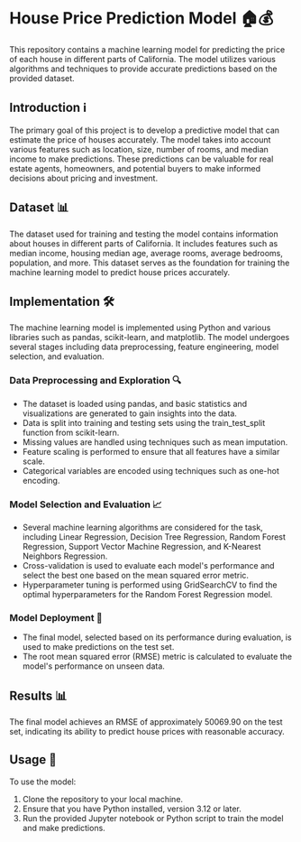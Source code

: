 # House Price Prediction Model 🏠💰

This repository contains a machine learning model for predicting the price of each house in different parts of California. The model utilizes various algorithms and techniques to provide accurate predictions based on the provided dataset.

## Introduction ℹ️

The primary goal of this project is to develop a predictive model that can estimate the price of houses accurately. The model takes into account various features such as location, size, number of rooms, and median income to make predictions. These predictions can be valuable for real estate agents, homeowners, and potential buyers to make informed decisions about pricing and investment.

## Dataset 📊

The dataset used for training and testing the model contains information about houses in different parts of California. It includes features such as median income, housing median age, average rooms, average bedrooms, population, and more. This dataset serves as the foundation for training the machine learning model to predict house prices accurately.

## Implementation 🛠️

The machine learning model is implemented using Python and various libraries such as pandas, scikit-learn, and matplotlib. The model undergoes several stages including data preprocessing, feature engineering, model selection, and evaluation.

### Data Preprocessing and Exploration 🔍

- The dataset is loaded using pandas, and basic statistics and visualizations are generated to gain insights into the data.
- Data is split into training and testing sets using the train_test_split function from scikit-learn.
- Missing values are handled using techniques such as mean imputation.
- Feature scaling is performed to ensure that all features have a similar scale.
- Categorical variables are encoded using techniques such as one-hot encoding.

### Model Selection and Evaluation 📈

- Several machine learning algorithms are considered for the task, including Linear Regression, Decision Tree Regression, Random Forest Regression, Support Vector Machine Regression, and K-Nearest Neighbors Regression.
- Cross-validation is used to evaluate each model's performance and select the best one based on the mean squared error metric.
- Hyperparameter tuning is performed using GridSearchCV to find the optimal hyperparameters for the Random Forest Regression model.

### Model Deployment 🚀

- The final model, selected based on its performance during evaluation, is used to make predictions on the test set.
- The root mean squared error (RMSE) metric is calculated to evaluate the model's performance on unseen data.

## Results 📊

The final model achieves an RMSE of approximately 50069.90 on the test set, indicating its ability to predict house prices with reasonable accuracy.

## Usage 🚀

To use the model:

1. Clone the repository to your local machine.
2. Ensure that you have Python installed, version 3.12 or later.
3. Run the provided Jupyter notebook or Python script to train the model and make predictions.


